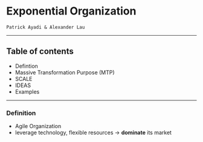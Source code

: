 # Exponential Organization
    Patrick Ayadi & Alexander Lau
---
## Table of contents
* Defintion
* Massive Transformation Purpose (MTP)
* SCALE
* IDEAS
* Examples
---
### Definition
* Agile Organization
* leverage technology, flexible resources
-> **dominate** its market